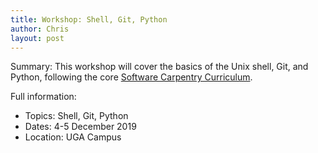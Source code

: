 ```yaml
---
title: Workshop: Shell, Git, Python
author: Chris
layout: post
---
```


Summary: This workshop will cover the basics of the Unix shell, Git, and Python, following the core <a href="https://software-carpentry.org/lessons/">Software Carpentry Curriculum</a>.

Full information:
* Topics: Shell, Git, Python
* Dates: 4-5 December 2019
* Location: UGA Campus
